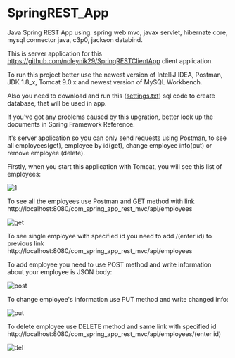 # SpringREST_App

Java Spring REST App using: spring web mvc, javax servlet, hibernate core, mysql connector java, c3p0, jackson databind. 

This is server application for this https://github.com/noleynik29/SpringRESTClientApp client application.

To run this project better use the newest version of IntelliJ IDEA, Postman, JDK 1.8_x, Tomcat 9.0.x and newest version of MySQL Workbench.

Also you need to download and run this ([settings.txt](https://github.com/noleynik29/SpringMVC-AOP/files/9559543/settings.txt)) sql code to create database, that will be used in app.

If you've got any problems caused by this upgration, better look up the documents in Spring Framework Reference.

It's server application so you can only send requests using Postman, to see all employees(get), employee by id(get), change employee info(put) or remove employee (delete).

Firstly, when you start this application with Tomcat, you will see this list of employees:

![1](https://user-images.githubusercontent.com/71104368/191561953-84d6a9ef-ddb0-45bd-8c8f-abe94ba307d9.png)

To see all the employees use Postman and GET method with link http://localhost:8080/com_spring_app_rest_mvc/api/employees

![get](https://user-images.githubusercontent.com/71104368/191562620-885d902e-b84c-4231-b2cc-0199f292c4c0.png)

To see single employee with specified id you need to add /(enter id) to previous link http://localhost:8080/com_spring_app_rest_mvc/api/employees

To add employee you need to use POST method and write information about your employee is JSON body:

![post](https://user-images.githubusercontent.com/71104368/191563172-205b21bd-cd25-477e-ad11-0a747eed9d95.png)

To change employee's information use PUT method and write changed info:

![put](https://user-images.githubusercontent.com/71104368/191563311-44fdd308-90ac-46fd-9be7-bcdfa883ba00.png)

To delete employee use DELETE method and same link with specified id http://localhost:8080/com_spring_app_rest_mvc/api/employees/(enter id)

![del](https://user-images.githubusercontent.com/71104368/191563597-a7f3f5b2-d09a-4ec5-b636-097cfb6e6427.png)
